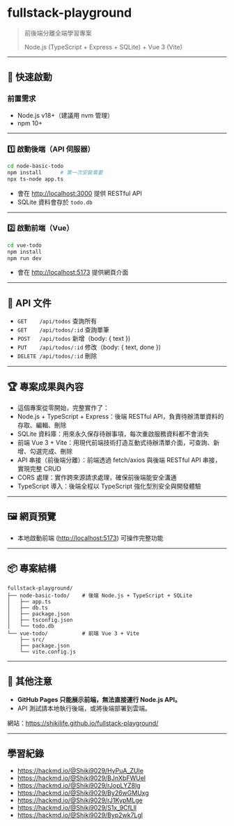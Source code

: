 # fullstack-playground

> 前後端分離全端學習專案
>
> Node.js (TypeScript + Express + SQLite) + Vue 3 (Vite)

---

## 🚀 快速啟動

### 前置需求

* Node.js v18+（建議用 nvm 管理）
* npm 10+

---

### 1️⃣ 啟動後端（API 伺服器）

```bash
cd node-basic-todo
npm install      # 第一次安裝需要
npx ts-node app.ts
```

* 會在 [http://localhost:3000](http://localhost:3000) 提供 RESTful API
* SQLite 資料會存於 `todo.db`

---

### 2️⃣ 啟動前端（Vue）

```bash
cd vue-todo
npm install
npm run dev
```

* 會在 [http://localhost:5173](http://localhost:5173) 提供網頁介面

---

## 🧩 API 文件

* `GET    /api/todos`          查詢所有
* `GET    /api/todos/:id`      查詢單筆
* `POST   /api/todos`          新增（body: { text })
* `PUT    /api/todos/:id`      修改（body: { text, done })
* `DELETE /api/todos/:id`      刪除

---
## 🏆 專案成果與內容

* 這個專案從零開始，完整實作了：
* Node.js + TypeScript + Express：後端 RESTful API，負責待辦清單資料的存取、編輯、刪除
* SQLite 資料庫：用來永久保存待辦事項，每次重啟服務資料都不會消失
* 前端 Vue 3 + Vite：用現代前端技術打造互動式待辦清單介面，可查詢、新增、勾選完成、刪除
* API 串接（前後端分離）：前端透過 fetch/axios 與後端 RESTful API 串接，實現完整 CRUD
* CORS 處理：實作跨來源請求處理，確保前後端能安全溝通
* TypeScript 導入：後端全程以 TypeScript 強化型別安全與開發體驗

----

## 🖼️ 網頁預覽

* 本地啟動前端 ([http://localhost:5173](http://localhost:5173)) 可操作完整功能

---

## 📦 專案結構

```
fullstack-playground/
├── node-basic-todo/    # 後端 Node.js + TypeScript + SQLite
│   ├── app.ts
│   ├── db.ts
│   ├── package.json
│   ├── tsconfig.json
│   └── todo.db
└── vue-todo/           # 前端 Vue 3 + Vite
    ├── src/
    ├── package.json
    └── vite.config.js
```

---

## 📝 其他注意

* **GitHub Pages 只能展示前端，無法直接運行 Node.js API。**
* API 測試請本地執行後端，或將後端部署到雲端。

網站：https://shikilife.github.io/fullstack-playground/

---

## 學習紀錄
* https://hackmd.io/@Shiki9029/HyPuA_ZUle
* https://hackmd.io/@Shiki9029/BJnXbFWUel
* https://hackmd.io/@Shiki9029/rJopLYZ8lg
* https://hackmd.io/@Shiki9029/By26wGMUxg
* https://hackmd.io/@Shiki9029/rJ1KypMLge
* https://hackmd.io/@Shiki9029/S1x_9CfLll
* https://hackmd.io/@Shiki9029/Byp2wk7Lgl
